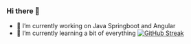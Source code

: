 ### Hi there 👋
- 🔭 I’m currently working on Java Springboot and Angular
- 🌱 I’m currently learning a bit of everything
  [![GitHub Streak](https://streak-stats.demolab.com/?user=EddyOrbyta)](https://git.io/streak-stats)

<!--
**EddyOrbyta/EddyOrbyta** is a ✨ _special_ ✨ repository because its `README.md` (this file) appears on your GitHub profile.

Here are some ideas to get you started:

- 🔭 I’m currently working on ...
- 🌱 I’m currently learning ...
- 👯 I’m looking to collaborate on ...
- 🤔 I’m looking for help with ...
- 💬 Ask me about ...
- 📫 How to reach me: ...
- 😄 Pronouns: ...
- ⚡ Fun fact: ...
-->

